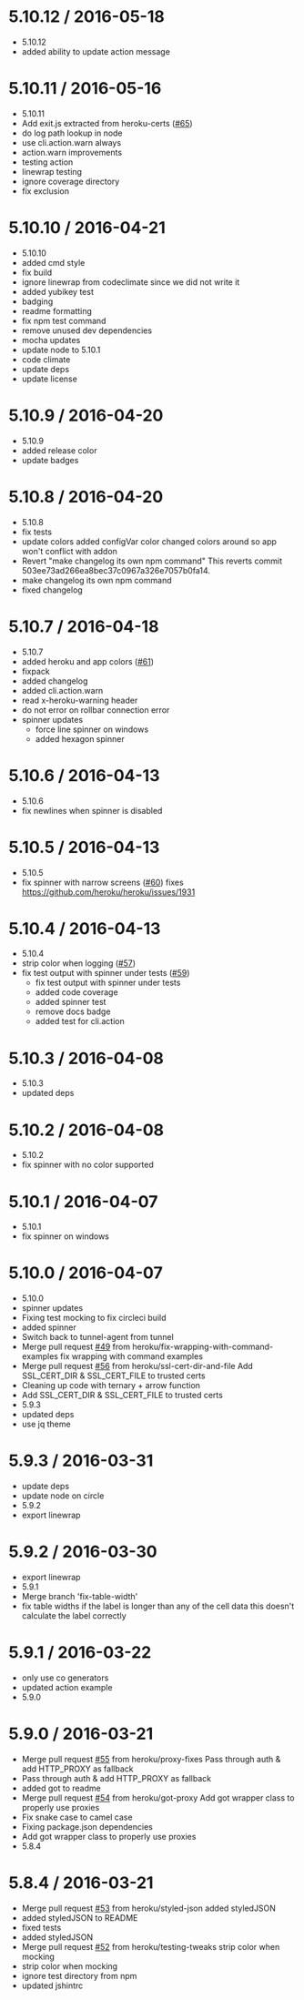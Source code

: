 5.10.12 / 2016-05-18
====================

  * 5.10.12
  * added ability to update action message

5.10.11 / 2016-05-16
====================

  * 5.10.11
  * Add exit.js extracted from heroku-certs ([#65](https://github.com/heroku/heroku-cli-util/issues/65))
  * do log path lookup in node
  * use cli.action.warn always
  * action.warn improvements
  * testing action
  * linewrap testing
  * ignore coverage directory
  * fix exclusion

5.10.10 / 2016-04-21
====================

  * 5.10.10
  * added cmd style
  * fix build
  * ignore linewrap from codeclimate since we did not write it
  * added yubikey test
  * badging
  * readme formatting
  * fix npm test command
  * remove unused dev dependencies
  * mocha updates
  * update node to 5.10.1
  * code climate
  * update deps
  * update license

5.10.9 / 2016-04-20
===================

  * 5.10.9
  * added release color
  * update badges

5.10.8 / 2016-04-20
===================

  * 5.10.8
  * fix tests
  * update colors
    added configVar color
    changed colors around so app won't conflict with addon
  * Revert "make changelog its own npm command"
    This reverts commit 503ee73ad266ea8bec37c0967a326e7057b0fa14.
  * make changelog its own npm command
  * fixed changelog

5.10.7 / 2016-04-18
===================

  * 5.10.7
  * added heroku and app colors ([#61](https://github.com/heroku/heroku-cli-util/issues/61))
  * fixpack
  * added changelog
  * added cli.action.warn
  * read x-heroku-warning header
  * do not error on rollbar connection error
  * spinner updates
    * force line spinner on windows
    * added hexagon spinner

5.10.6 / 2016-04-13
===================

  * 5.10.6
  * fix newlines when spinner is disabled

5.10.5 / 2016-04-13
===================

  * 5.10.5
  * fix spinner with narrow screens ([#60](https://github.com/heroku/heroku-cli-util/issues/60))
    fixes https://github.com/heroku/heroku/issues/1931

5.10.4 / 2016-04-13
===================

  * 5.10.4
  * strip color when logging ([#57](https://github.com/heroku/heroku-cli-util/issues/57))
  * fix test output with spinner under tests ([#59](https://github.com/heroku/heroku-cli-util/issues/59))
    * fix test output with spinner under tests
    * added code coverage
    * added spinner test
    * remove docs badge
    * added test for cli.action

5.10.3 / 2016-04-08
===================

  * 5.10.3
  * updated deps

5.10.2 / 2016-04-08
===================

  * 5.10.2
  * fix spinner with no color supported

5.10.1 / 2016-04-07
===================

  * 5.10.1
  * fix spinner on windows

5.10.0 / 2016-04-07
===================

  * 5.10.0
  * spinner updates
  * Fixing test mocking to fix circleci build
  * added spinner
  * Switch back to tunnel-agent from tunnel
  * Merge pull request [#49](https://github.com/heroku/heroku-cli-util/issues/49) from heroku/fix-wrapping-with-command-examples
    fix wrapping with command examples
  * Merge pull request [#56](https://github.com/heroku/heroku-cli-util/issues/56) from heroku/ssl-cert-dir-and-file
    Add SSL_CERT_DIR & SSL_CERT_FILE to trusted certs
  * Cleaning up code with ternary + arrow function
  * Add SSL_CERT_DIR & SSL_CERT_FILE to trusted certs
  * 5.9.3
  * updated deps
  * use jq theme

5.9.3 / 2016-03-31
==================

  * update deps
  * update node on circle
  * 5.9.2
  * export linewrap

5.9.2 / 2016-03-30
==================

  * export linewrap
  * 5.9.1
  * Merge branch 'fix-table-width'
  * fix table widths
    if the label is longer than any of the cell data this doesn't calculate
    the label correctly

5.9.1 / 2016-03-22
==================

  * only use co generators
  * updated action example
  * 5.9.0

5.9.0 / 2016-03-21
==================

  * Merge pull request [#55](https://github.com/heroku/heroku-cli-util/issues/55) from heroku/proxy-fixes
    Pass through auth & add HTTP_PROXY as fallback
  * Pass through auth & add HTTP_PROXY as fallback
  * added got to readme
  * Merge pull request [#54](https://github.com/heroku/heroku-cli-util/issues/54) from heroku/got-proxy
    Add got wrapper class to properly use proxies
  * Fix snake case to camel case
  * Fixing package.json dependencies
  * Add got wrapper class to properly use proxies
  * 5.8.4

5.8.4 / 2016-03-21
==================

  * Merge pull request [#53](https://github.com/heroku/heroku-cli-util/issues/53) from heroku/styled-json
    added styledJSON
  * added styledJSON to README
  * fixed tests
  * added styledJSON
  * Merge pull request [#52](https://github.com/heroku/heroku-cli-util/issues/52) from heroku/testing-tweaks
    strip color when mocking
  * strip color when mocking
  * ignore test directory from npm
  * updated jshintrc

